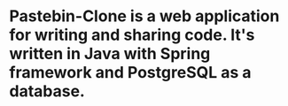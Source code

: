 # Pastebin-Clone is a web application for writing and sharing code. It's written in Java with Spring framework and PostgreSQL as a database.
